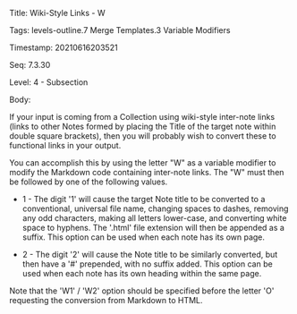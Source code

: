 Title:  Wiki-Style Links - W

Tags:   levels-outline.7 Merge Templates.3 Variable Modifiers

Timestamp: 20210616203521

Seq:    7.3.30

Level:  4 - Subsection

Body: 

If your input is coming from a Collection using wiki-style inter-note links (links to other Notes formed by placing the Title of the target note within double square brackets), then you will probably wish to convert these to functional links in your output. 

You can accomplish this by using the letter "W" as a variable modifier to modify the Markdown code containing inter-note links. The "W" must then be followed by one of the following values. 

* 1 - The digit '1' will cause the target Note title to be converted to a conventional, universal file name, changing spaces to dashes, removing any odd characters, making all letters lower-case, and converting white space to hyphens. The '.html' file extension will then be appended as a suffix. This option can be used when each note has its own page. 

* 2 - The digit '2' will cause the Note title to be similarly converted, but then have a '#' prepended, with no suffix added. This option can be used when each note has its own heading within the same page.

Note that the 'W1' / 'W2' option should be specified before the letter 'O' requesting the conversion from Markdown to HTML.
